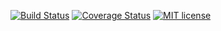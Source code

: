 [![Build Status](https://travis-ci.org/digital-garage-to/loopback-obfuscator-mixin.svg?branch=master)](https://travis-ci.org/digital-garage-to/loopback-obfuscator-mixin?branch=master)
[![Coverage Status](https://coveralls.io/repos/github/digital-garage-to/loopback-obfuscator-mixin/badge.svg?branch=master)](https://coveralls.io/github/digital-garage-to/loopback-obfuscator-mixin?branch=master)
[![MIT license](http://img.shields.io/badge/license-MIT-brightgreen.svg)](http://opensource.org/licenses/MIT)
